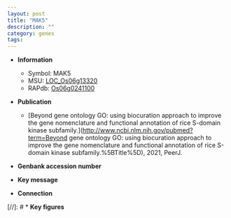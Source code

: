 ```yaml
---
layout: post
title: "MAK5"
description: ""
category: genes
tags: 
---
```


* **Information**  
    + Symbol: MAK5  
    + MSU: [LOC_Os06g13320](http://rice.uga.edu/cgi-bin/ORF_infopage.cgi?orf=LOC_Os06g13320)  
    + RAPdb: [Os06g0241100](http://rapdb.dna.affrc.go.jp/viewer/gbrowse_details/irgsp1?name=Os06g0241100)  

* **Publication**  
    + [Beyond gene ontology GO: using biocuration approach to improve the gene nomenclature and functional annotation of rice S-domain kinase subfamily.](http://www.ncbi.nlm.nih.gov/pubmed?term=Beyond gene ontology GO: using biocuration approach to improve the gene nomenclature and functional annotation of rice S-domain kinase subfamily.%5BTitle%5D), 2021, PeerJ.

* **Genbank accession number**  

* **Key message**  

* **Connection**  

[//]: # * **Key figures**  


